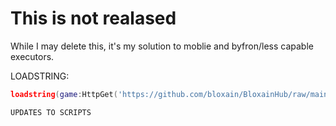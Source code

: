 # This is not realased
While I may delete this, it's my solution to moblie and byfron/less capable executors.


LOADSTRING:
```lua
loadstring(game:HttpGet('https://github.com/bloxain/BloxainHub/raw/main/Loader.lua'))()
```

`UPDATES TO SCRIPTS`
